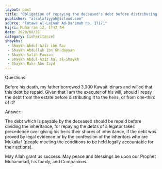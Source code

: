 ```yaml
---
layout: post
title: "Obligation of repaying the deceased's debt before distributing the shares of inheritors"
publisher: "alsalafiyyah@icloud.com"
source: "Fatawa Al-Lajnah Ad-Da'imah no. 17171"
hijri: Muharram 12, 1442 AH
date: 2020/08/31
category: [inheritance]
shaykhs: 
 - Shaykh Abdul-Aziz ibn Baz
 - Shaykh Abdullah ibn Ghudayyan
 - Shaykh Salih Fawzan
 - Shaykh Abdul-Aziz Aal al-Shaykh
 - Shaykh Bakr Abu Zayd
---
```


Questions:

Before his death, my father borrowed 3,000 Kuwaiti dinars and willed that this debt be repaid. Given that I am the executer of his will, should I repay the debt from the estate before distributing it to the heirs, or from one-third of it?

Answer:

The debt which is payable by the deceased should be repaid before dividing the inheritance, for repaying the debts of a legator takes precedence over giving his heirs their shares of inheritance, if the debt was proved by legal evidence or by the confession of the inheritors who are Mukallaf (people meeting the conditions to be held legally accountable for their actions).

May Allah grant us success. May peace and blessings be upon our Prophet Muhammad, his family, and Companions.
